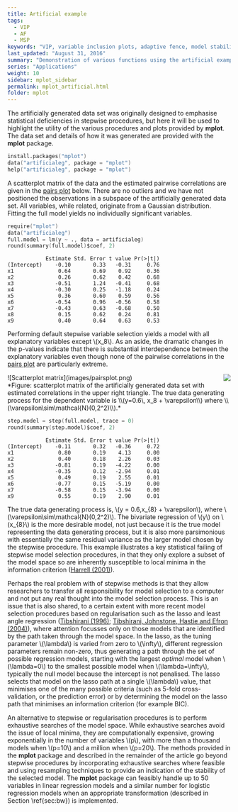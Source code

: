 ```yaml
---
title: Artificial example
tags:
  - VIP
  - AF
  - MSP
keywords: "VIP, variable inclusion plots, adaptive fence, model stability plots"
last_updated: "August 31, 2016"
summary: "Demonstration of various functions using the artificial example data set."
series: "Applications"
weight: 10
sidebar: mplot_sidebar
permalink: mplot_artificial.html
folder: mplot
---
```



The artificially generated data set was originally designed to emphasise statistical deficiencies in stepwise procedures, but here it will be used to highlight the utility of the various procedures and plots provided by  **mplot**.   The data set and details of how it was generated are provided with the **mplot** package.

```s
install.packages("mplot")
data("artificialeg", package = "mplot")
help("artificialeg", package = "mplot")
```

A scatterplot matrix of the data and the estimated pairwise correlations are given in the [pairs plot](#fig:pairsplot) below.  There are no outliers and we have not positioned the observations in a subspace of the artificially generated data set. All variables, while related, originate from a Gaussian distribution.  Fitting the full model yields no individually significant variables.

```s
require("mplot")
data("artificialeg")
full.model = lm(y ~ ., data = artificialeg)
round(summary(full.model)$coef, 2)
```

```
            Estimate Std. Error t value Pr(>|t|)
(Intercept)    -0.10       0.33   -0.31     0.76
x1              0.64       0.69    0.92     0.36
x2              0.26       0.62    0.42     0.68
x3             -0.51       1.24   -0.41     0.68
x4             -0.30       0.25   -1.18     0.24
x5              0.36       0.60    0.59     0.56
x6             -0.54       0.96   -0.56     0.58
x7             -0.43       0.63   -0.68     0.50
x8              0.15       0.62    0.24     0.81
x9              0.40       0.64    0.63     0.53
```

Performing default stepwise variable selection yields a model with all explanatory variables except \\(x\_8\\).  As an aside, the dramatic changes in the p-values indicate that there is substantial interdependence between the explanatory variables even though none of the pairwise correlations in the [pairs plot](#fig:pairsplot) are particularly extreme.


<div id="fig:pairsplot">
<img style="float: right;" src="images/pairsplot.png">
![Scatterplot matrix](images/pairsplot.png)

</div>
*Figure: scatterplot matrix of the artificially generated data set with estimated correlations in the upper right triangle.  The true data generating process for the dependent variable is \\(y=0.6\, x_8 + \varepsilon\\) where \\(\varepsilon\sim\mathcal{N}(0,2^2)\\).*


```s
step.model = step(full.model, trace = 0)
round(summary(step.model)$coef, 2)
```

```
            Estimate Std. Error t value Pr(>|t|)
(Intercept)    -0.11       0.32   -0.36     0.72
x1              0.80       0.19    4.13     0.00
x2              0.40       0.18    2.26     0.03
x3             -0.81       0.19   -4.22     0.00
x4             -0.35       0.12   -2.94     0.01
x5              0.49       0.19    2.55     0.01
x6             -0.77       0.15   -5.19     0.00
x7             -0.58       0.15   -3.94     0.00
x9              0.55       0.19    2.90     0.01
```

The true data generating process is, \\(y = 0.6\,x\_{8} + \varepsilon\\), where \\(\varepsilon\sim\mathcal{N}(0,2^2)\\).  The bivariate regression of \\(y\\) on \\(x\_{8}\\) is the more desirable model, not just because it is the true model representing the data generating process, but it is also more parsimonious with essentially the same residual variance as the larger model chosen by the stepwise procedure.  This example illustrates a key statistical failing of stepwise model selection procedures, in that they only explore a subset of the model space so are inherently susceptible to local minima in the information criterion ([Harrell (2001)](http://www.springer.com/gb/book/9781441929181)).  

Perhaps the real problem with of stepwise methods is that they allow researchers to transfer all responsibility for model selection to a computer and not put any real thought into the model selection process.  This is an issue that is also shared, to a certain extent with more recent model selection procedures based on regularisation such as the lasso and least angle regression ([Tibshirani (1996)](http://www.jstor.org/stable/2346178); [Tibshirani, Johnstone, Hastie and Efron (2004)](http://dx.doi.org/10.1214/009053604000000067)), where attention focusses only on those models that are identified by the path taken through the model space. In the lasso, as the tuning parameter \\(\lambda\\) is varied from zero to \\(\infty\\), different regression parameters remain non-zero, thus generating a path through the set of possible regression models, starting with the largest _optimal_ model when \\(\lambda=0\\) to the smallest possible model when \\(\lambda=\infty\\), typically the null model because the intercept is not penalised. The lasso selects that model on the lasso path at a single \\(\lambda\\) value, that minimises one of the many possible criteria (such as 5-fold cross-validation, or the prediction error) or by determining the model on the lasso path that minimises an information criterion (for example BIC).

An alternative to stepwise or regularisation procedures is to perform exhaustive searches of the model space.  While exhaustive searches avoid the issue of local minima, they are computationally expensive, growing exponentially in the number of variables \\(p\\), with more than a thousand models when \\(p=10\\) and a million when \\(p=20\\).  The methods provided in the **mplot** package and described in the remainder of the article go beyond stepwise procedures by incorporating exhaustive searches where feasible and using resampling techniques to provide an indication of the stability of the selected model.  The **mplot** package can feasibly handle up to 50 variables in linear regression models and a similar number for logistic regression models when an appropriate transformation (described in Section \ref{sec:bw}) is implemented.  
